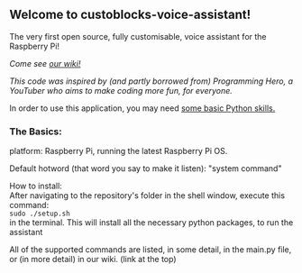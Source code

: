 ## Welcome to custoblocks-voice-assistant!
  The very first open source, fully customisable, voice assistant for the Raspberry Pi!

<i>Come see [our wiki!](https://github.com/abraha2/custoblocks-voice-assistant/wiki)</i>

  <i>This code was inspired by (and partly borrowed from) Programming Hero, a YouTuber who aims to make coding more fun, for everyone.</i>

In order to use this application, you may need [some basic Python skills.](https://www.learnpython.org/)

### The Basics:

platform: Raspberry Pi, running the latest Raspberry Pi OS.

Default hotword (that word you say to make it listen): "system command"

How to install:<br>
After navigating to the repository's folder in the shell window, execute this command:<br>
`sudo ./setup.sh`<br>
in the terminal. This will install all the necessary python packages, to run the assistant

All of the supported commands are listed, in some detail, in the main.py file, or (in more detail) in our wiki. (link at the top)
